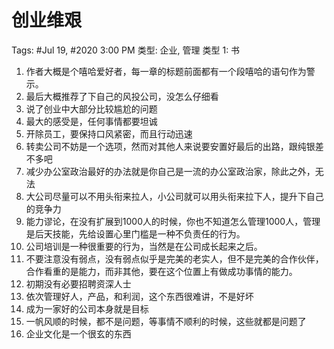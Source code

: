 # 创业维艰

Tags: #Jul 19, #2020 3:00 PM
类型: 企业, 管理
类型 1: 书

1. 作者大概是个嘻哈爱好者，每一章的标题前面都有一个段嘻哈的语句作为警示。
2. 最后大概推荐了下自己的风投公司，没怎么仔细看
3. 说了创业中大部分比较尴尬的问题
4. 最大的感受是，任何事情都要坦诚
5. 开除员工，要保持口风紧密，而且行动迅速
6. 转卖公司不妨是一个选项，然而对其他人来说要安置好最后的出路，跟纯银差不多吧
7. 减少办公室政治最好的办法就是你自己是一流的办公室政治家，除此之外，无法
8. 大公司尽量可以不用头衔来拉人，小公司就可以用头衔来拉下人，提升下自己的竞争力
9. 能力谬论，在没有扩展到1000人的时候，你也不知道怎么管理1000人，管理是后天技能，先给设置心里门槛是一种不负责任的行为。
10. 公司培训是一种很重要的行为，当然是在公司成长起来之后。
11. 不要注意没有弱点，没有弱点似乎是完美的老实人，但不是完美的合作伙伴，合作看重的是能力，而非其他，要在这个位置上有做成功事情的能力。
12. 初期没有必要招聘资深人士
13. 依次管理好人，产品，和利润，这个东西很难讲，不是好坏
14. 成为一家好的公司本身就是目标
15. 一帆风顺的时候，都不是问题，等事情不顺利的时候，这些就都是问题了
16. 企业文化是一个很玄的东西
